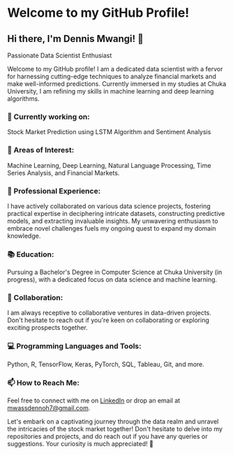 # Welcome to my GitHub Profile!

## Hi there, I'm Dennis Mwangi! 👋
Passionate Data Scientist Enthusiast

Welcome to my GitHub profile! I am a dedicated data scientist with a fervor for harnessing cutting-edge techniques to analyze financial markets and make well-informed predictions. Currently immersed in my studies at Chuka University, I am refining my skills in machine learning and deep learning algorithms.

### 🔭 Currently working on:
Stock Market Prediction using LSTM Algorithm and Sentiment Analysis

### 🌱 Areas of Interest:
Machine Learning, Deep Learning, Natural Language Processing, Time Series Analysis, and Financial Markets.

### 💼 Professional Experience:
I have actively collaborated on various data science projects, fostering practical expertise in deciphering intricate datasets, constructing predictive models, and extracting invaluable insights. My unwavering enthusiasm to embrace novel challenges fuels my ongoing quest to expand my domain knowledge.

### 📚 Education:
Pursuing a Bachelor's Degree in Computer Science at Chuka University (in progress), with a dedicated focus on data science and machine learning.

### 👯 Collaboration:
I am always receptive to collaborative ventures in data-driven projects. Don't hesitate to reach out if you're keen on collaborating or exploring exciting prospects together.

### 💻 Programming Languages and Tools:
Python, R, TensorFlow, Keras, PyTorch, SQL, Tableau, Git, and more.

### 📫 How to Reach Me:
Feel free to connect with me on [LinkedIn](https://www.linkedin.com/in/yourusername) or drop an email at mwassdennoh7@gmail.com.

Let's embark on a captivating journey through the data realm and unravel the intricacies of the stock market together! Don't hesitate to delve into my repositories and projects, and do reach out if you have any queries or suggestions. Your curiosity is much appreciated! 🚀
